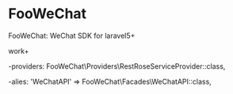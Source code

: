 # FooWeChat
FooWeChat: WeChat SDK for laravel5+

work+

-providers:
FooWeChat\Providers\RestRoseServiceProvider::class,

-alies:
'WeChatAPI' => FooWeChat\Facades\WeChatAPI::class, 
